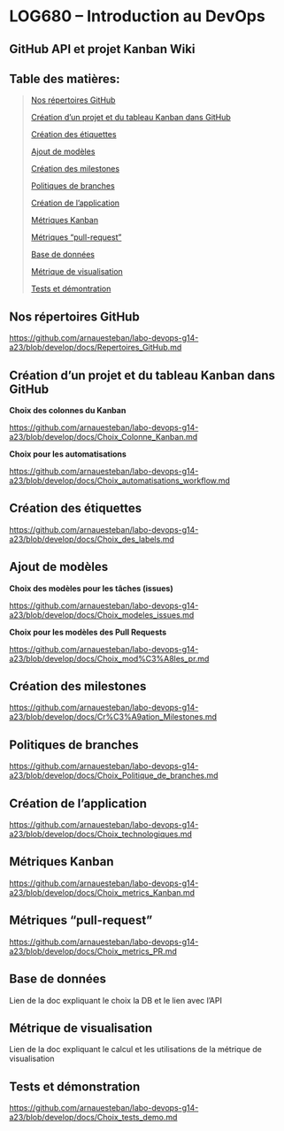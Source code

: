 # LOG680 – Introduction au DevOps

## GitHub API et projet Kanban Wiki 

## **Table des matières:**
>[Nos répertoires GitHub](#nos-répertoires-github)
>
>[Création d’un projet et du tableau Kanban dans GitHub](#création-dun-projet-et-du-tableau-kanban-dans-github)
>
>[Création des étiquettes](#création-des-étiquettes)
>
>[Ajout de modèles](#ajout-de-modèles)
>
>[Création des milestones](#création-des-milestones)
>
>[Politiques de branches](#politiques-de-branches)
>
>[Création de l’application](#création-de-lapplication)
>
>[Métriques Kanban](#métriques-kanban) 
>
>[Métriques “pull-request”](#métriques-pull-request)
>
>[Base de données](#base-de-données)
>
>[Métrique de visualisation](#métrique-de-visualisation)
>
>[Tests et démontration](#tests-et-démonstration)

## Nos répertoires GitHub

https://github.com/arnauesteban/labo-devops-g14-a23/blob/develop/docs/Repertoires_GitHub.md

## Création d’un projet et du tableau Kanban dans GitHub
**Choix des colonnes du Kanban**

https://github.com/arnauesteban/labo-devops-g14-a23/blob/develop/docs/Choix_Colonne_Kanban.md

**Choix pour les automatisations**

https://github.com/arnauesteban/labo-devops-g14-a23/blob/develop/docs/Choix_automatisations_workflow.md

## Création des étiquettes
https://github.com/arnauesteban/labo-devops-g14-a23/blob/develop/docs/Choix_des_labels.md

## Ajout de modèles
**Choix des modèles pour les tâches (issues)**

https://github.com/arnauesteban/labo-devops-g14-a23/blob/develop/docs/Choix_modeles_issues.md

**Choix pour les modèles des Pull Requests**

https://github.com/arnauesteban/labo-devops-g14-a23/blob/develop/docs/Choix_mod%C3%A8les_pr.md

## Création des milestones

https://github.com/arnauesteban/labo-devops-g14-a23/blob/develop/docs/Cr%C3%A9ation_Milestones.md

## Politiques de branches
https://github.com/arnauesteban/labo-devops-g14-a23/blob/develop/docs/Choix_Politique_de_branches.md

## Création de l’application
https://github.com/arnauesteban/labo-devops-g14-a23/blob/develop/docs/Choix_technologiques.md

## Métriques Kanban 

https://github.com/arnauesteban/labo-devops-g14-a23/blob/develop/docs/Choix_metrics_Kanban.md

## Métriques “pull-request” 

https://github.com/arnauesteban/labo-devops-g14-a23/blob/develop/docs/Choix_metrics_PR.md

## Base de données
Lien de la doc expliquant le choix la DB et le lien avec l’API

## Métrique de visualisation
Lien de la doc expliquant le calcul et les utilisations de la métrique de visualisation

## Tests et démonstration

https://github.com/arnauesteban/labo-devops-g14-a23/blob/develop/docs/Choix_tests_demo.md